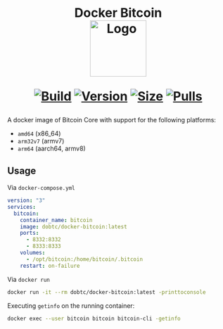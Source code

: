 <h1 align="center">Docker Bitcoin<br />
<div align="center">
<img src="https://avatars.githubusercontent.com/u/133400625?s=200&v=4" title="Logo" style="max-width:100%;" width="128" />
</div>
<div align="center">

[![Build]][build_url]
[![Version]][tag_url]
[![Size]][tag_url]
[![Pulls]][hub_url]

</div></h1>

A docker image of Bitcoin Core with support for the following platforms:

* `amd64` (x86_64)
* `arm32v7` (armv7)
* `arm64` (aarch64, armv8)

## Usage

Via `docker-compose.yml`

```yaml
version: "3"
services:
  bitcoin:
    container_name: bitcoin
    image: dobtc/docker-bitcoin:latest
    ports:
      - 8332:8332
      - 8333:8333
    volumes:
      - /opt/bitcoin:/home/bitcoin/.bitcoin
    restart: on-failure
```

Via `docker run`

```bash
docker run -it --rm dobtc/docker-bitcoin:latest -printtoconsole
```

Executing `getinfo` on the running container:

```bash
docker exec --user bitcoin bitcoin bitcoin-cli -getinfo
```

[build_url]: https://github.com/dobtc/docker-bitcoin/
[hub_url]: https://hub.docker.com/r/dobtc/docker-bitcoin
[tag_url]: https://hub.docker.com/r/dobtc/docker-bitcoin/tags

[Build]: https://github.com/dobtc/docker-bitcoin/actions/workflows/build.yml/badge.svg
[Size]: https://img.shields.io/docker/image-size/dobtc/docker-bitcoin/latest?color=066da5&label=size
[Pulls]: https://img.shields.io/docker/pulls/dobtc/docker-bitcoin.svg?style=flat&label=pulls&logo=docker
[Version]: https://img.shields.io/docker/v/dobtc/docker-bitcoin/latest?arch=amd64&sort=semver&color=066da5

